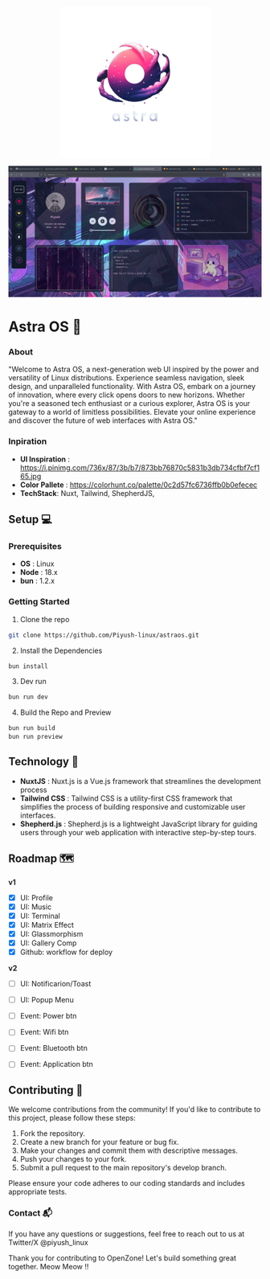 <div align="center">
	<img width="300px" src="/docs/logo.png" />
</div>

![](/docs/s1.png)

# Astra OS 🔮

### About
"Welcome to Astra OS, a next-generation web UI inspired by the power and versatility of Linux distributions. Experience seamless navigation, sleek design, and unparalleled functionality. With Astra OS, embark on a journey of innovation, where every click opens doors to new horizons. Whether you're a seasoned tech enthusiast or a curious explorer, Astra OS is your gateway to a world of limitless possibilities. Elevate your online experience and discover the future of web interfaces with Astra OS."

### Inpiration
- __UI Inspiration__ : https://i.pinimg.com/736x/87/3b/b7/873bb76870c5831b3db734cfbf7cf165.jpg
- __Color Pallete__ : https://colorhunt.co/palette/0c2d57fc6736ffb0b0efecec
- __TechStack__: Nuxt, Tailwind, ShepherdJS, 

## Setup 💻

### Prerequisites
- __OS__ : Linux
- __Node__ : 18.x
- __bun__ : 1.2.x

### Getting Started
1. Clone the repo
```sh
git clone https://github.com/Piyush-linux/astraos.git
```
2. Install the Dependencies
```sh
bun install
```
3. Dev run
```sh
bun run dev
```
4. Build the Repo and Preview
```sh
bun run build
bun run preview
```

## Technology 🚀
- __NuxtJS__ : Nuxt.js is a Vue.js framework that streamlines the development process
- __Tailwind CSS__ : Tailwind CSS is a utility-first CSS framework that simplifies the process of building responsive and customizable user interfaces.
- __Shepherd.js__ : Shepherd.js is a lightweight JavaScript library for guiding users through your web application with interactive step-by-step tours. 

## Roadmap 🗺️

__v1__
- [X] UI: Profile
- [X] UI: Music
- [x] UI: Terminal
- [x] UI: Matrix Effect
- [x] UI: Glassmorphism
- [x] UI: Gallery Comp
- [x] Github: workflow for deploy

__v2__
- [ ] UI: Notificarion/Toast  
- [ ] UI: Popup Menu 
- [ ] Event: Power btn 
- [ ] Event: Wifi btn
- [ ] Event: Bluetooth btn
- [ ] Event: Application btn


## Contributing 🌱

We welcome contributions from the community! If you'd like to contribute to this project, please follow these steps:
1. Fork the repository.
2. Create a new branch for your feature or bug fix.
3. Make your changes and commit them with descriptive messages.
4. Push your changes to your fork.
5. Submit a pull request to the main repository's develop branch.

Please ensure your code adheres to our coding standards and includes appropriate tests.

### Contact 📬

If you have any questions or suggestions, feel free to reach out to us at Twitter/X @piyush_linux

Thank you for contributing to OpenZone! Let's build something great together.
Meow Meow !!
